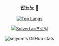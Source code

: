 <div align=center>

### 안뇨뇨 👋
  
<!--
**sejyom/sejyom** is a ✨ _special_ ✨ repository because its `README.md` (this file) appears on your GitHub profile.

Here are some ideas to get you started:

- 🔭 I’m currently working on ...
- 🌱 I’m currently learning ...
- 👯 I’m looking to collaborate on ...
- 🤔 I’m looking for help with ...
- 💬 Ask me about ...
- 📫 How to reach me: ...
- 😄 Pronouns: ...
- ⚡ Fun fact: ...

-->

[![Top Langs](https://github-readme-stats.vercel.app/api/top-langs/?username=sejyom&layout=compact)](https://github.com/sejyom/github-readme-stats)
  
[![Solved.ac프로필](http://mazassumnida.wtf/api/v2/generate_badge?boj=akxxkd)](https://solved.ac/akxxkd)
  
![sejyom's GitHub stats](https://github-readme-stats.vercel.app/api?username=sejyom&show_icons=true&theme=bear)

  </div>

